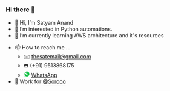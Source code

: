### Hi there 👋

<!--
**SatyamAnand98/SatyamAnand98** is a ✨ _special_ ✨ repository because its `README.md` (this file) appears on your GitHub profile.--->

- 👋 Hi, I’m Satyam Anand
- 👀 I’m interested in Python automations.
- 🌱 I’m currently learning AWS architecture and it's resources
<!-- - 💞️ I’m looking to collaborate on ... -->
- 📫 How to reach me ...
    - ✉️ [thesatemail@gmail.com](mailto:thesatemail@gmail.com)
    - ☎️ (+91) 9513868175
    - <img src="https://github.com/SatyamAnand98/data/blob/master/favicon.png"/> [WhatsApp](https://api.whatsapp.com/send/?phone=919513868175&text=Hi&app_absent=0)
- 🏢 Work for [@Soroco](https://soroco.com/)
